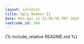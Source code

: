 ```yaml
---
layout: solution
title: Ugly Number II
date: Mon Apr 11 23:05:56 PDT 2016
leetcode_id: 264
---
```

{% include_relative README.md %}

